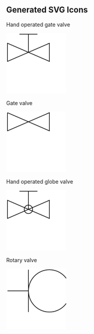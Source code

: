 ## Generated SVG Icons

Hand operated gate valve

<a href="https://yqnn.github.io/svg-path-editor/#P=m_2_17_v_30_l_70_-30_v_30_l_-70_-30_z_m_35_15_v_-30_m_-15_0_h_30" target="svgeditor">
<img src="https://raw.githubusercontent.com/tbo47/open-pid-icons/refs/heads/main/svgs/hand_operated_gate_valve.svg">
</a>

Gate valve

<a href="https://yqnn.github.io/svg-path-editor/#P=m_2_2_v_30_l_70_-30_v_30_l_-70_-30_m_35_15" target="svgeditor">
<img src="https://raw.githubusercontent.com/tbo47/open-pid-icons/refs/heads/main/svgs/gate_valve.svg">
</a>

Hand operated globe valve

<a href="https://yqnn.github.io/svg-path-editor/#P=m_2_17_v_30_l_70_-30_v_30_l_-70_-30_z_m_35_15_v_-30_m_-15_0_h_30_m_-22_30_a_5_5_0_0_1_14_0_a_5_5_0_0_1_-14_0" target="svgeditor">
<img src="https://raw.githubusercontent.com/tbo47/open-pid-icons/refs/heads/main/svgs/hand_operated_globe_valve.svg">
</a>

Rotary valve

<a href="https://yqnn.github.io/svg-path-editor/#P=m_2_37_h_35_m_0_-35_v_70_m_0_-35_a_35_35_0_0_1_70_0_a_35_35_0_0_1_-70_0_m_70_-35_v_70_m_0_-35_h_35" target="svgeditor">
<img src="https://raw.githubusercontent.com/tbo47/open-pid-icons/refs/heads/main/svgs/rotary_valve.svg">
</a>


